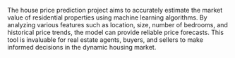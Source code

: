 The house price prediction project aims to accurately estimate the market value of residential properties using machine learning algorithms. By analyzing various features such as location, size, number of bedrooms, and historical price trends, the model can provide reliable price forecasts. This tool is invaluable for real estate agents, buyers, and sellers to make informed decisions in the dynamic housing market.
